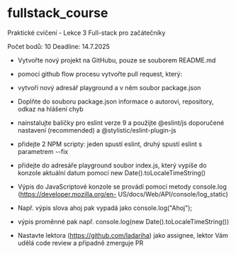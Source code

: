 # fullstack_course

Praktické cvičení - Lekce 3
Full-stack pro začátečníky

Počet bodů: 10
Deadline: 14.7.2025
- Vytvořte nový projekt na GitHubu, pouze se souborem README.md
- pomocí github flow procesu vytvořte pull request, který:
- vytvoří nový adresář playground a v něm soubor package.json
- Doplňte do souboru package.json informace o autorovi, repository, odkaz
na hlášení chyb
- nainstalujte balíčky pro eslint verze 9 a použijte @eslint/js doporučené
nastavení (recommended) a @stylistic/eslint-plugin-js
- přidejte 2 NPM scripty: jeden spustí eslint, druhý spustí eslint s
parametrem --fix
- přidejte do adresáře playground soubor index.js, který vypíše do konzole
aktuální datum pomocí new Date().toLocaleTimeString()
- Výpis do JavaScriptové konzole se provádí pomocí metody
console.log (https://developer.mozilla.org/en-
US/docs/Web/API/console/log_static)
- Např. výpis slova ahoj pak vypadá jako console.log(&quot;Ahoj&quot;);
- výpis proměnné pak např. console.log(new
Date().toLocaleTimeString())

- Nastavte lektora (https://github.com/ladariha) jako assignee, lektor Vám udělá
code review a případně zmerguje PR
